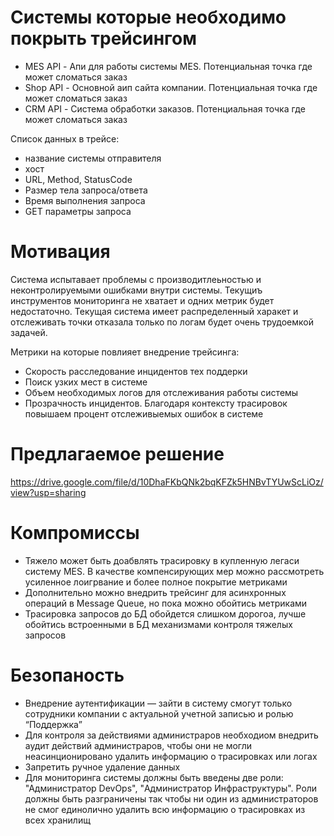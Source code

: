 # Системы которые необходимо покрыть трейсингом
- MES API - Апи для работы системы MES. Потенциальная точка где может сломаться заказ
- Shop API - Основной аип сайта компании. Потенциальная точка где может сломаться заказ
- CRM API - Система обработки заказов. Потенциальная точка где может сломаться заказ

Список данных в трейсе:
 - название системы отправителя
 - хост
 - URL, Method, StatusCode
 - Размер тела запроса/ответа
 - Время выполнения запроса
 - GET параметры запроса

# Мотивация

Система испытавает проблемы с производитлеьностью и неконтролируемыми ошибками внутри системы. Текущиъ инструментов мониторинга не хватает и одних метрик будет недостаточно. 
Текущая система имеет распределенный харакет и отслеживать точки отказала только по логам будет очень трудоемкой задачей. 

Метрики на которые повлияет внедрение трейсинга:
 - Скорость расследование инцидентов тех поддерки
 - Поиск узких мест в системе
 - Объем необходимых логов для отслеживания работы системы
 - Прозрачность инцидентов. Благодаря контексту трасировок повышаем процент отслеживыемых ошибок в системе 


# Предлагаемое решение

https://drive.google.com/file/d/10DhaFKbQNk2bqKFZk5HNBvTYUwScLiOz/view?usp=sharing

# Компромиссы

- Тяжело может быть доабвлять трасировку в купленную легаси систему MES. В качестве компенсирующих мер можно рассмотреть усиленное лоигрвание и более полное покрытие метриками
- Дополнительно можно внедрить трейсинг для асинхронных операций в Message Queue, но пока можно обойтись метриками
- Трасировка запросов до БД обойдется слишком дорогоа, лучше обойтись встроенными в БД механизмами контроля тяжелых запросов

# Безопаность
- Внедрение аутентификации — зайти в систему смогут только сотрудники компании с актуальной учетной записью и ролью “Поддержка”
- Для контроля за действиями администраров необходиом внедрить аудит действий администраров, чтобы они не могли неасинционировано удалить информацию о трасировках или логах
- Запретить ручное удаление данных
- Для мониторинга системы должны быть введены две роли: "Администратор DevOps", "Администратор Инфраструктуры". Роли должны быть разграничены так чтобы ни один из администраторов не смог единолично удалить всю информацию о трасировках из всех хранилищ 